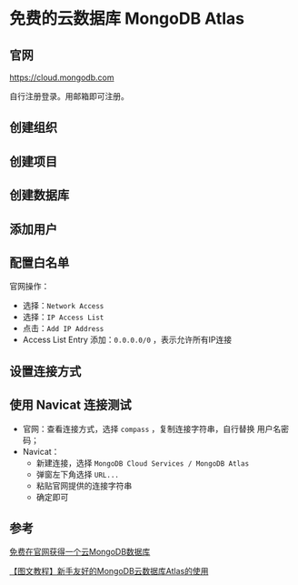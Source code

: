 # 免费的云数据库 MongoDB Atlas

## 官网

https://cloud.mongodb.com

自行注册登录。用邮箱即可注册。

## 创建组织
## 创建项目
## 创建数据库
## 添加用户
## 配置白名单

官网操作：

- 选择：`Network Access`
- 选择：`IP Access List`
- 点击：`Add IP Address`
- Access List Entry 添加：`0.0.0.0/0` ，表示允许所有IP连接

## 设置连接方式
## 使用 Navicat 连接测试

- 官网：查看连接方式，选择 `compass` ，复制连接字符串，自行替换 用户名密码；
- Navicat：
  - 新建连接，选择 `MongoDB Cloud Services / MongoDB Atlas`
  - 弹窗左下角选择 `URL...` 
  - 粘贴官网提供的连接字符串
  - 确定即可 



## 参考

[免费在官网获得一个云MongoDB数据库](https://blog.csdn.net/weixin_44519083/article/details/119610881?spm=1001.2014.3001.5502)

[【图文教程】新手友好的MongoDB云数据库Atlas的使用](https://blog.csdn.net/duninet/article/details/103655622)